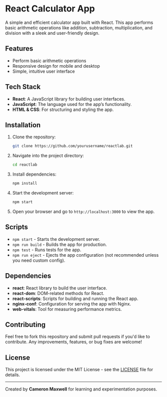 # React Calculator App

A simple and efficient calculator app built with React. This app performs basic arithmetic operations like addition, subtraction, multiplication, and division with a sleek and user-friendly design.

## Features

- Perform basic arithmetic operations
- Responsive design for mobile and desktop
- Simple, intuitive user interface

## Tech Stack

- **React**: A JavaScript library for building user interfaces.
- **JavaScript**: The language used for the app’s functionality.
- **HTML & CSS**: For structuring and styling the app.

## Installation

1. Clone the repository:

   ```bash
   git clone https://github.com/yourusername/reactlab.git
   ```

2. Navigate into the project directory:

   ```bash
   cd reactlab
   ```

3. Install dependencies:

   ```bash
   npm install
   ```

4. Start the development server:

   ```bash
   npm start
   ```

5. Open your browser and go to `http://localhost:3000` to view the app.

## Scripts

- `npm start` - Starts the development server.
- `npm run build` - Builds the app for production.
- `npm test` - Runs tests for the app.
- `npm run eject` - Ejects the app configuration (not recommended unless you need custom config).

## Dependencies

- **react**: React library to build the user interface.
- **react-dom**: DOM-related methods for React.
- **react-scripts**: Scripts for building and running the React app.
- **nginx-conf**: Configuration for serving the app with Nginx.
- **web-vitals**: Tool for measuring performance metrics.

## Contributing

Feel free to fork this repository and submit pull requests if you'd like to contribute. Any improvements, features, or bug fixes are welcome!

## License

This project is licensed under the MIT License - see the [LICENSE](LICENSE) file for details.

---

Created by **Cameron Maxwell** for learning and experimentation purposes.

